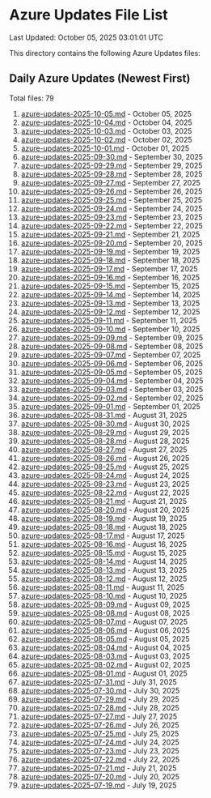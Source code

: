 # Azure Updates File List

Last Updated: October 05, 2025 03:01:01 UTC

This directory contains the following Azure Updates files:

## Daily Azure Updates (Newest First)

Total files: 79

1. [azure-updates-2025-10-05.md](./azure-updates-2025-10-05.md) - October 05, 2025
2. [azure-updates-2025-10-04.md](./azure-updates-2025-10-04.md) - October 04, 2025
3. [azure-updates-2025-10-03.md](./azure-updates-2025-10-03.md) - October 03, 2025
4. [azure-updates-2025-10-02.md](./azure-updates-2025-10-02.md) - October 02, 2025
5. [azure-updates-2025-10-01.md](./azure-updates-2025-10-01.md) - October 01, 2025
6. [azure-updates-2025-09-30.md](./azure-updates-2025-09-30.md) - September 30, 2025
7. [azure-updates-2025-09-29.md](./azure-updates-2025-09-29.md) - September 29, 2025
8. [azure-updates-2025-09-28.md](./azure-updates-2025-09-28.md) - September 28, 2025
9. [azure-updates-2025-09-27.md](./azure-updates-2025-09-27.md) - September 27, 2025
10. [azure-updates-2025-09-26.md](./azure-updates-2025-09-26.md) - September 26, 2025
11. [azure-updates-2025-09-25.md](./azure-updates-2025-09-25.md) - September 25, 2025
12. [azure-updates-2025-09-24.md](./azure-updates-2025-09-24.md) - September 24, 2025
13. [azure-updates-2025-09-23.md](./azure-updates-2025-09-23.md) - September 23, 2025
14. [azure-updates-2025-09-22.md](./azure-updates-2025-09-22.md) - September 22, 2025
15. [azure-updates-2025-09-21.md](./azure-updates-2025-09-21.md) - September 21, 2025
16. [azure-updates-2025-09-20.md](./azure-updates-2025-09-20.md) - September 20, 2025
17. [azure-updates-2025-09-19.md](./azure-updates-2025-09-19.md) - September 19, 2025
18. [azure-updates-2025-09-18.md](./azure-updates-2025-09-18.md) - September 18, 2025
19. [azure-updates-2025-09-17.md](./azure-updates-2025-09-17.md) - September 17, 2025
20. [azure-updates-2025-09-16.md](./azure-updates-2025-09-16.md) - September 16, 2025
21. [azure-updates-2025-09-15.md](./azure-updates-2025-09-15.md) - September 15, 2025
22. [azure-updates-2025-09-14.md](./azure-updates-2025-09-14.md) - September 14, 2025
23. [azure-updates-2025-09-13.md](./azure-updates-2025-09-13.md) - September 13, 2025
24. [azure-updates-2025-09-12.md](./azure-updates-2025-09-12.md) - September 12, 2025
25. [azure-updates-2025-09-11.md](./azure-updates-2025-09-11.md) - September 11, 2025
26. [azure-updates-2025-09-10.md](./azure-updates-2025-09-10.md) - September 10, 2025
27. [azure-updates-2025-09-09.md](./azure-updates-2025-09-09.md) - September 09, 2025
28. [azure-updates-2025-09-08.md](./azure-updates-2025-09-08.md) - September 08, 2025
29. [azure-updates-2025-09-07.md](./azure-updates-2025-09-07.md) - September 07, 2025
30. [azure-updates-2025-09-06.md](./azure-updates-2025-09-06.md) - September 06, 2025
31. [azure-updates-2025-09-05.md](./azure-updates-2025-09-05.md) - September 05, 2025
32. [azure-updates-2025-09-04.md](./azure-updates-2025-09-04.md) - September 04, 2025
33. [azure-updates-2025-09-03.md](./azure-updates-2025-09-03.md) - September 03, 2025
34. [azure-updates-2025-09-02.md](./azure-updates-2025-09-02.md) - September 02, 2025
35. [azure-updates-2025-09-01.md](./azure-updates-2025-09-01.md) - September 01, 2025
36. [azure-updates-2025-08-31.md](./azure-updates-2025-08-31.md) - August 31, 2025
37. [azure-updates-2025-08-30.md](./azure-updates-2025-08-30.md) - August 30, 2025
38. [azure-updates-2025-08-29.md](./azure-updates-2025-08-29.md) - August 29, 2025
39. [azure-updates-2025-08-28.md](./azure-updates-2025-08-28.md) - August 28, 2025
40. [azure-updates-2025-08-27.md](./azure-updates-2025-08-27.md) - August 27, 2025
41. [azure-updates-2025-08-26.md](./azure-updates-2025-08-26.md) - August 26, 2025
42. [azure-updates-2025-08-25.md](./azure-updates-2025-08-25.md) - August 25, 2025
43. [azure-updates-2025-08-24.md](./azure-updates-2025-08-24.md) - August 24, 2025
44. [azure-updates-2025-08-23.md](./azure-updates-2025-08-23.md) - August 23, 2025
45. [azure-updates-2025-08-22.md](./azure-updates-2025-08-22.md) - August 22, 2025
46. [azure-updates-2025-08-21.md](./azure-updates-2025-08-21.md) - August 21, 2025
47. [azure-updates-2025-08-20.md](./azure-updates-2025-08-20.md) - August 20, 2025
48. [azure-updates-2025-08-19.md](./azure-updates-2025-08-19.md) - August 19, 2025
49. [azure-updates-2025-08-18.md](./azure-updates-2025-08-18.md) - August 18, 2025
50. [azure-updates-2025-08-17.md](./azure-updates-2025-08-17.md) - August 17, 2025
51. [azure-updates-2025-08-16.md](./azure-updates-2025-08-16.md) - August 16, 2025
52. [azure-updates-2025-08-15.md](./azure-updates-2025-08-15.md) - August 15, 2025
53. [azure-updates-2025-08-14.md](./azure-updates-2025-08-14.md) - August 14, 2025
54. [azure-updates-2025-08-13.md](./azure-updates-2025-08-13.md) - August 13, 2025
55. [azure-updates-2025-08-12.md](./azure-updates-2025-08-12.md) - August 12, 2025
56. [azure-updates-2025-08-11.md](./azure-updates-2025-08-11.md) - August 11, 2025
57. [azure-updates-2025-08-10.md](./azure-updates-2025-08-10.md) - August 10, 2025
58. [azure-updates-2025-08-09.md](./azure-updates-2025-08-09.md) - August 09, 2025
59. [azure-updates-2025-08-08.md](./azure-updates-2025-08-08.md) - August 08, 2025
60. [azure-updates-2025-08-07.md](./azure-updates-2025-08-07.md) - August 07, 2025
61. [azure-updates-2025-08-06.md](./azure-updates-2025-08-06.md) - August 06, 2025
62. [azure-updates-2025-08-05.md](./azure-updates-2025-08-05.md) - August 05, 2025
63. [azure-updates-2025-08-04.md](./azure-updates-2025-08-04.md) - August 04, 2025
64. [azure-updates-2025-08-03.md](./azure-updates-2025-08-03.md) - August 03, 2025
65. [azure-updates-2025-08-02.md](./azure-updates-2025-08-02.md) - August 02, 2025
66. [azure-updates-2025-08-01.md](./azure-updates-2025-08-01.md) - August 01, 2025
67. [azure-updates-2025-07-31.md](./azure-updates-2025-07-31.md) - July 31, 2025
68. [azure-updates-2025-07-30.md](./azure-updates-2025-07-30.md) - July 30, 2025
69. [azure-updates-2025-07-29.md](./azure-updates-2025-07-29.md) - July 29, 2025
70. [azure-updates-2025-07-28.md](./azure-updates-2025-07-28.md) - July 28, 2025
71. [azure-updates-2025-07-27.md](./azure-updates-2025-07-27.md) - July 27, 2025
72. [azure-updates-2025-07-26.md](./azure-updates-2025-07-26.md) - July 26, 2025
73. [azure-updates-2025-07-25.md](./azure-updates-2025-07-25.md) - July 25, 2025
74. [azure-updates-2025-07-24.md](./azure-updates-2025-07-24.md) - July 24, 2025
75. [azure-updates-2025-07-23.md](./azure-updates-2025-07-23.md) - July 23, 2025
76. [azure-updates-2025-07-22.md](./azure-updates-2025-07-22.md) - July 22, 2025
77. [azure-updates-2025-07-21.md](./azure-updates-2025-07-21.md) - July 21, 2025
78. [azure-updates-2025-07-20.md](./azure-updates-2025-07-20.md) - July 20, 2025
79. [azure-updates-2025-07-19.md](./azure-updates-2025-07-19.md) - July 19, 2025
